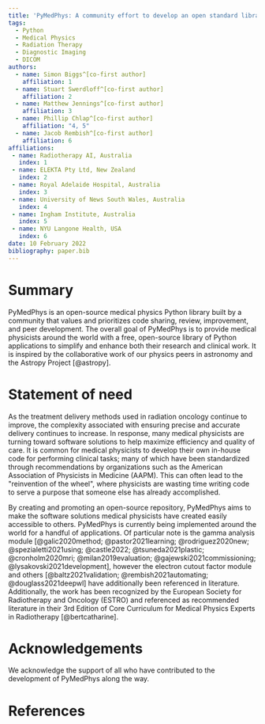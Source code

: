 ```yaml
---
title: 'PyMedPhys: A community effort to develop an open standard library for Medical Physics in Python'
tags:
  - Python
  - Medical Physics
  - Radiation Therapy
  - Diagnostic Imaging
  - DICOM
authors:
  - name: Simon Biggs^[co-first author]
    affiliation: 1
  - name: Stuart Swerdloff^[co-first author]
    affiliation: 2
  - name: Matthew Jennings^[co-first author]
    affiliation: 3
  - name: Phillip Chlap^[co-first author]
    affiliation: "4, 5"
  - name: Jacob Rembish^[co-first author]
    affiliation: 6
affiliations:
 - name: Radiotherapy AI, Australia
   index: 1
 - name: ELEKTA Pty Ltd, New Zealand
   index: 2
 - name: Royal Adelaide Hospital, Australia
   index: 3
 - name: University of News South Wales, Australia
   index: 4
 - name: Ingham Institute, Australia
   index: 5
 - name: NYU Langone Health, USA
   index: 6
date: 10 February 2022
bibliography: paper.bib
---
```


# Summary

PyMedPhys is an open-source medical physics Python library built by a community that values and prioritizes code
sharing, review, improvement, and peer development. The overall goal of PyMedPhys is to provide medical physicists
around the world with a free, open-source library of Python applications to simplify and enhance both their research and
clinical work. It is inspired by the collaborative work of our physics peers in astronomy and the Astropy
Project [@astropy]. 

# Statement of need

As the treatment delivery methods used in radiation oncology continue to improve, the complexity associated with
ensuring precise and accurate delivery continues to increase. In response, many medical physicists are turning toward
software solutions to help maximize efficiency and quality of care. It is common for medical physicists to develop their
own in-house code for performing clinical tasks; many of which have been standardized through recommendations by
organizations such as the American Association of Physicists in Medicine (AAPM). This can often lead to the "reinvention of
the wheel", where physicists are wasting time writing code to serve a purpose that someone else has already accomplished.

By creating and promoting an open-source repository, PyMedPhys aims to make the software solutions medical physicists
have created easily accessible to others. PyMedPhys is currently being implemented around the world for a handful of
applications. Of particular note is the gamma analysis module [@galic2020method; @pastor2021learning; @rodriguez2020new; @spezialetti2021using; @castle2022; @tsuneda2021plastic; @cronholm2020mri; @milan2019evaluation; @gajewski2021commissioning; @lysakovski2021development], however the electron cutout factor module and others [@baltz2021validation; @rembish2021automating; @douglass2021deepwl] have additionally been referenced in literature. Additionally, the work has been recognized by the European Society for Radiotherapy and Oncology (ESTRO) and referenced as recommended literature in their 3rd Edition of Core Curriculum for Medical Physics Experts in Radiotherapy [@bertcatharine]. 


# Acknowledgements

We acknowledge the support of all who have contributed to the development of PyMedPhys along the way.

# References
